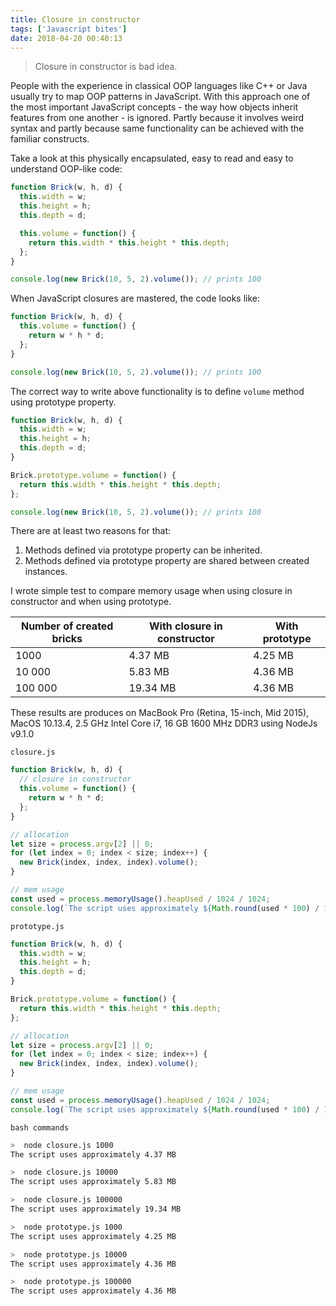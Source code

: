 ```yaml
---
title: Closure in constructor
tags: ['Javascript bites']
date: 2018-04-20 00:40:13
---
```


> Closure in constructor is bad idea.

People with the experience in classical OOP languages like C++ or Java usually
try to map OOP patterns in JavaScript. With this approach one of the most
important JavaScript concepts - the way how objects inherit features from one
another - is ignored. Partly because it involves weird syntax
and partly because same functionality can be achieved with the familiar constructs.

Take a look at this physically encapsulated, easy to read and easy to understand OOP-like code:

```js
function Brick(w, h, d) {
  this.width = w;
  this.height = h;
  this.depth = d;

  this.volume = function() {
    return this.width * this.height * this.depth;
  };
}

console.log(new Brick(10, 5, 2).volume()); // prints 100
```

When JavaScript closures are mastered, the code looks like:

```js
function Brick(w, h, d) {
  this.volume = function() {
    return w * h * d;
  };
}

console.log(new Brick(10, 5, 2).volume()); // prints 100
```

The correct way to write above functionality is to define `volume` method using
prototype property.

```js
function Brick(w, h, d) {
  this.width = w;
  this.height = h;
  this.depth = d;
}

Brick.prototype.volume = function() {
  return this.width * this.height * this.depth;
};

console.log(new Brick(10, 5, 2).volume()); // prints 100
```

There are at least two reasons for that:

1.  Methods defined via prototype property can be inherited.
2.  Methods defined via prototype property are shared between created instances.

I wrote simple test to compare memory usage when using closure in constructor
and when using prototype.


| Number of created bricks | With closure in constructor | With prototype |
| ------------------------ | --------------------------- | -------------- |
| 1000                     | 4.37 MB                     | 4.25 MB        |
| 10 000                   | 5.83 MB                     | 4.36 MB        |
| 100 000                  | 19.34 MB                    | 4.36 MB        |


These results are produces on MacBook Pro (Retina, 15-inch, Mid 2015),
MacOS 10.13.4, 2.5 GHz Intel Core i7, 16 GB 1600 MHz DDR3 using NodeJs v9.1.0

`closure.js`

```js
function Brick(w, h, d) {
  // closure in constructor
  this.volume = function() {
    return w * h * d;
  };
}

// allocation
let size = process.argv[2] || 0;
for (let index = 0; index < size; index++) {
  new Brick(index, index, index).volume();
}

// mem usage
const used = process.memoryUsage().heapUsed / 1024 / 1024;
console.log(`The script uses approximately ${Math.round(used * 100) / 100} MB`);
```

`prototype.js`

```js
function Brick(w, h, d) {
  this.width = w;
  this.height = h;
  this.depth = d;
}

Brick.prototype.volume = function() {
  return this.width * this.height * this.depth;
};

// allocation
let size = process.argv[2] || 0;
for (let index = 0; index < size; index++) {
  new Brick(index, index, index).volume();
}

// mem usage
const used = process.memoryUsage().heapUsed / 1024 / 1024;
console.log(`The script uses approximately ${Math.round(used * 100) / 100} MB`);
```

`bash commands`

```bash
>  node closure.js 1000
The script uses approximately 4.37 MB

>  node closure.js 10000
The script uses approximately 5.83 MB

>  node closure.js 100000
The script uses approximately 19.34 MB

>  node prototype.js 1000
The script uses approximately 4.25 MB

>  node prototype.js 10000
The script uses approximately 4.36 MB

>  node prototype.js 100000
The script uses approximately 4.36 MB
```

